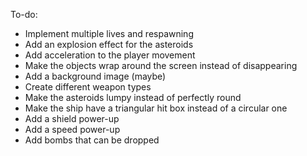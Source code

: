 To-do:

- Implement multiple lives and respawning
- Add an explosion effect for the asteroids
- Add acceleration to the player movement
- Make the objects wrap around the screen instead of disappearing
- Add a background image (maybe)
- Create different weapon types
- Make the asteroids lumpy instead of perfectly round
- Make the ship have a triangular hit box instead of a circular one
- Add a shield power-up
- Add a speed power-up
- Add bombs that can be dropped

